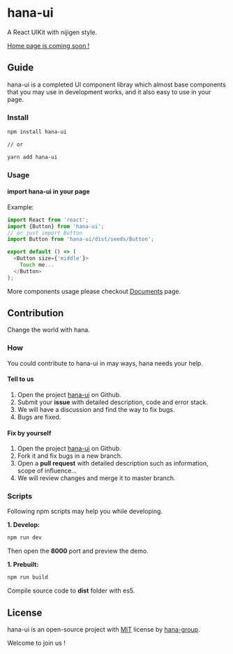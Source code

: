 # hana-ui

A React UIKit with nijigen style.

[Home page is coming soon !](https://hana-ui.moe)

## Guide

hana-ui is a completed UI component libray which almost base components that you may use in development works, and it also easy to use in your page.

### Install

```bash
npm install hana-ui

// or

yarn add hana-ui
```

### Usage

#### import hana-ui in your page

Example:

```javascript
import React from 'react';
import {Button} from 'hana-ui';
// or just import Button
import Button from 'hana-ui/dist/seeds/Button';

export default () => (
  <Button size={'middle'}>
    Touch me...
  </Button>    
);
```

More components usage please checkout [Documents](https://hana-ui.moe/en/document) page.

## Contribution

Change the world with hana.

### How

You could contribute to hana-ui in may ways, hana needs your help.

#### Tell to us

1. Open the project [hana-ui](https://github.com/hana-group/hana-ui) on Github.
2. Submit your **issue** with detailed description, code and error stack.
3. We will have a discussion and find the way to fix bugs. 
4. Bugs are fixed.

#### Fix by yourself

1. Open the project [hana-ui](https://github.com/hana-group/hana-ui) on Github.
2. Fork it and fix bugs in a new branch.
3. Open a **pull request** with detailed description such as information, scope of influence...
4. We will review changes and merge it to master branch.

### Scripts

Following npm scripts may help you while developing.

**1. Develop:**

```bash
npm run dev
```

Then open the **8000** port and preview the demo.

**1. Prebuilt:**

```bash
npm run build
```

Compile source code to **dist** folder with es5.

## License

hana-ui is an open-source project with [MIT](https://opensource.org/licenses/MIT) license by [hana-group](https://github.com/hana-group).  

Welcome to join us !
